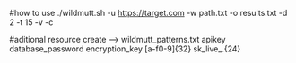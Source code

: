 #how to use 
./wildmutt.sh -u https://target.com -w path.txt -o results.txt -d 2 -t 15 -v -c

#aditional resource 
create --> wildmutt_patterns.txt 
apikey
database_password
encryption_key
[a-f0-9]{32}
sk_live_.{24}
